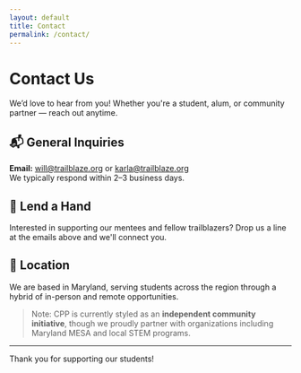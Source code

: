 ```yaml
---
layout: default
title: Contact
permalink: /contact/
---
```


# Contact Us

We’d love to hear from you! Whether you're a student, alum, or community partner — reach out anytime.

## 📬 General Inquiries

**Email:** [will@trailblaze.org](mailto:will@trailblaze.org) or [karla@trailblaze.org](mailto:karla@trailblaze.org)  
We typically respond within 2–3 business days.

## 🤝 Lend a Hand

Interested in supporting our mentees and fellow trailblazers? Drop us a line at the emails above and we'll connect you.

## 📍 Location

We are based in Maryland, serving students across the region through a hybrid of in-person and remote opportunities.

> Note: CPP is currently styled as an **independent community initiative**, though we proudly partner with organizations including Maryland MESA and local STEM programs.

---

Thank you for supporting our students!
